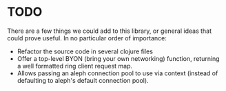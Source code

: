 # TODO

There are a few things we could add to this library, or general ideas that could
prove useful.
In no particular order of importance:

- Refactor the source code in several clojure files
- Offer a top-level BYON (bring your own networking) function, returning a well
  formatted ring client request map.
- Allows passing an aleph connection pool to use via context (instead of
  defaulting to aleph's default connection pool).
